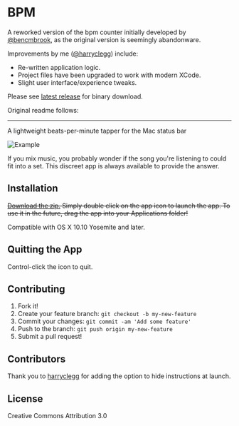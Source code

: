 # BPM

A reworked version of the bpm counter initially developed by [@bencmbrook](https://github.com/bencmbrook), as the original version is seemingly abandonware.

Improvements by me ([@harryclegg](https://github.com/harryclegg)) include:

- Re-written application logic.
- Project files have been upgraded to work with modern XCode.
- Slight user interface/experience tweaks.

Please see [latest release](https://github.com/harryclegg/bpm/releases/latest) for binary download.

Original readme follows:

------

A lightweight beats-per-minute tapper for the Mac status bar

![Example](http://i.imgur.com/Qlh0mVF.gif)

If you mix music, you probably wonder if the song you're listening to could fit into a set. This discreet app is always available to provide the answer.

## Installation

~~[Download the zip.](https://github.com/bencmbrook/bpm/raw/master/bpm.zip) Simply double click on the app icon to launch the app. To use it in the future, drag the app into your Applications folder!~~

Compatible with OS X 10.10 Yosemite and later.

## Quitting the App
Control-click the icon to quit.

## Contributing

1. Fork it!
2. Create your feature branch: `git checkout -b my-new-feature`
3. Commit your changes: `git commit -am 'Add some feature'`
4. Push to the branch: `git push origin my-new-feature`
5. Submit a pull request!

## Contributors

Thank you to [harryclegg](https://github.com/harryclegg) for adding the option to hide instructions at launch.

## License

Creative Commons Attribution 3.0
